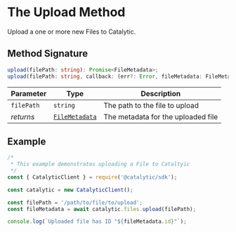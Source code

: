 # The Upload Method

Upload a one or more new Files to Catalytic.

<!--
> 🚧 Consider using CompleteStepRequest Instead
>
> If you are uploading files as part of completing a task, consider passing a `FileInfo` reference to `CompleteStepRequset.SetInput` instead. See [Complete an Instance Step](ref:complete-an-instance-step) for an example. -->

## Method Signature

```typescript
upload(filePath: string): Promise<FileMetadata>;
upload(filePath: string, callback: (err?: Error, fileMetadata: FileMetadata) => any): void;
```

| Parameter  | Type                                                | Description                        |
| ---------- | --------------------------------------------------- | ---------------------------------- |
| `filePath` | `string`                                            | The path to the file to upload     |
| _returns_  | [`FileMetadata`](doc:the-file-metadata-entity-node) | The metadata for the uploaded file |

## Example

```javascript
/*
 * This example demonstrates uploading a File to Cataltyic
 */
const { CatalyticClient } = require('@catalytic/sdk');

const catalytic = new CatalyticClient();

const filePath = '/path/to/file/to/upload';
const fileMetadata = await catalytic.files.upload(filePath);

console.log(`Uploaded file has ID "${fileMetadata.id}"`);
```
